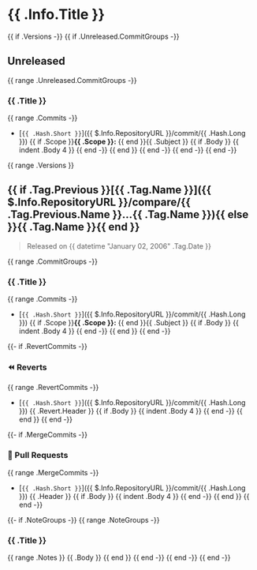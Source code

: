 # {{ .Info.Title }}

{{ if .Versions -}}
{{ if .Unreleased.CommitGroups -}}
<a name="unreleased"></a>
## Unreleased

{{ range .Unreleased.CommitGroups -}}
### {{ .Title }}
{{ range .Commits -}}
- [`{{ .Hash.Short }}`]({{ $.Info.RepositoryURL }}/commit/{{ .Hash.Long }}) {{ if .Scope }}**{{ .Scope }}:** {{ end }}{{ .Subject }}
{{ if .Body }}
{{ indent .Body 4 }}
{{ end -}}
{{ end }}
{{ end -}}
{{ end -}}
{{ end -}}

{{ range .Versions }}
<a name="{{ .Tag.Name }}"></a>
## {{ if .Tag.Previous }}[{{ .Tag.Name }}]({{ $.Info.RepositoryURL }}/compare/{{ .Tag.Previous.Name }}...{{ .Tag.Name }}){{ else }}{{ .Tag.Name }}{{ end }}

> Released on {{ datetime "January 02, 2006" .Tag.Date }}

{{ range .CommitGroups -}}
### {{ .Title }}
{{ range .Commits -}}
- [`{{ .Hash.Short }}`]({{ $.Info.RepositoryURL }}/commit/{{ .Hash.Long }}) {{ if .Scope }}**{{ .Scope }}:** {{ end }}{{ .Subject }}
{{ if .Body }}
{{ indent .Body 4 }}
{{ end -}}
{{ end }}
{{ end -}}

{{- if .RevertCommits -}}
### ⏪ Reverts

{{ range .RevertCommits -}}
- [`{{ .Hash.Short }}`]({{ $.Info.RepositoryURL }}/commit/{{ .Hash.Long }}) {{ .Revert.Header }}
{{ if .Body }}
  {{ indent .Body 4 }}
{{ end -}}
{{ end }}
{{ end -}}

{{- if .MergeCommits -}}
### 🔀 Pull Requests

{{ range .MergeCommits -}}
- [`{{ .Hash.Short }}`]({{ $.Info.RepositoryURL }}/commit/{{ .Hash.Long }}) {{ .Header }}
{{ if .Body }}
{{ indent .Body 4 }}
{{ end -}}
{{ end }}
{{ end -}}

{{- if .NoteGroups -}}
{{ range .NoteGroups -}}
### {{ .Title }}

{{ range .Notes }}
{{ .Body }}
{{ end }}
{{ end -}}
{{ end -}}
{{ end -}}
